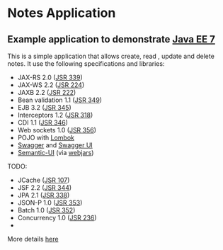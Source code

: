 # Notes Application #
## Example application to demonstrate [Java EE 7](http://www.oracle.com/technetwork/java/javaee/tech/index.html) ##

This is a simple application that allows create, read , update and delete notes. It use the following specifications and libraries:

* JAX-RS 2.0 ([JSR 339](https://www.jcp.org/en/jsr/detail?id=339))
* JAX-WS 2.2 ([JSR 224](https://www.jcp.org/en/jsr/detail?id=224))
* JAXB 2.2 ([JSR 222](https://www.jcp.org/en/jsr/detail?id=222))
* Bean validation 1.1 ([JSR 349](https://www.jcp.org/en/jsr/detail?id=349))
* EJB 3.2 ([JSR 345](https://www.jcp.org/en/jsr/detail?id=345)) 
* Interceptors 1.2 ([JSR 318](https://jcp.org/en/jsr/detail?id=318)) 
* CDI 1.1 ([JSR 346](http://www.cdi-spec.org/))
* Web sockets 1.0 ([JSR 356](https://www.jcp.org/en/jsr/detail?id=356))
* POJO with [Lombok](https://projectlombok.org/)
* [Swagger](http://swagger.io/) and [Swagger UI](http://swagger.io/swagger-ui/)
* [Semantic-UI](https://semantic-ui.com/) (via [webjars](http://www.webjars.org/))

TODO:

* JCache ([JSR 107](https://www.jcp.org/en/jsr/detail?id=107))
* JSF 2.2 ([JSR 344](https://www.jcp.org/en/jsr/detail?id=344))
* JPA 2.1 ([JSR 338](https://jcp.org/en/jsr/detail?id=338))
* JSON-P 1.0 ([JSR 353](https://jcp.org/en/jsr/detail?id=353))
* Batch 1.0 ([JSR 352](https://jcp.org/en/jsr/detail?id=352))
* Concurrency 1.0 ([JSR 236](https://jcp.org/en/jsr/detail?id=236))
* 

More details [here](https://github.com/phillip-kruger/notes-example/wiki) 